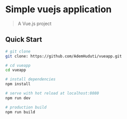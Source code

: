 # Simple vuejs application

> A Vue.js project

## Quick Start

``` bash
# git clone
git clone: https://github.com/AdemHuduti/vueapp.git

# cd vueapp
cd vueapp

# install dependencies
npm install

# serve with hot reload at localhost:8080
npm run dev

# production build
npm run build
```
